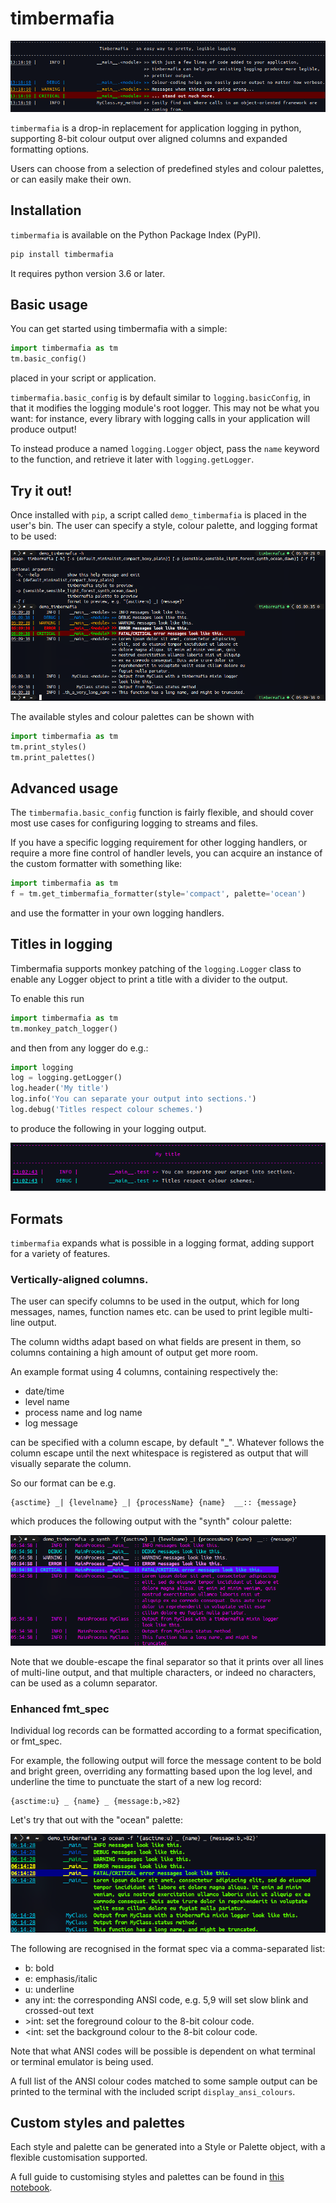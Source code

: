 # timbermafia

![](static/demo0.png)

`timbermafia` is a drop-in replacement for application logging in
python, supporting 8-bit colour output over aligned columns and expanded
formatting options.

Users can choose from a selection of predefined styles and colour
palettes, or can easily make their own.

## Installation

`timbermafia` is available on the Python Package Index (PyPI).
```bash
pip install timbermafia
```
It requires python version 3.6 or later.

## Basic usage

You can get started using timbermafia with a simple:
```python
import timbermafia as tm
tm.basic_config()
```
placed in your script or application.

`timbermafia.basic_config` is by default similar to
`logging.basicConfig`, in that it modifies the logging module's root
logger. This may not be what you want: for instance, every library with
logging calls in your application will produce output!

To instead produce a named `logging.Logger` object, pass the `name`
keyword to the function, and retrieve it later with `logging.getLogger`.

## Try it out!

Once installed with `pip`, a script called `demo_timbermafia` is placed
in the user's bin. The user can specify a style, colour palette, and
logging format to be used:

![](static/demo1.png)

The available styles and colour palettes can be shown with

```python
import timbermafia as tm
tm.print_styles()
tm.print_palettes()
```

## Advanced usage
The `timbermafia.basic_config` function is fairly flexible, and should
cover most use cases for configuring logging to streams and files.

If you have a specific logging requirement for other logging handlers,
or require a more fine control of handler levels, you can acquire an
instance of the custom formatter with something like:

```python
import timbermafia as tm
f = tm.get_timbermafia_formatter(style='compact', palette='ocean')
```

and use the formatter in your own logging handlers.

## Titles in logging

Timbermafia supports monkey patching of the `logging.Logger` class to
enable any Logger object to print a title with a divider to the output.

To enable this run

```python
import timbermafia as tm
tm.monkey_patch_logger()
```

and then from any logger do e.g.:

```python
import logging
log = logging.getLogger()
log.header('My title')
log.info('You can separate your output into sections.')
log.debug('Titles respect colour schemes.')
```

to produce the following in your logging output.

![](static/demo4.png)

## Formats

`timbermafia` expands what is possible in a logging format, adding
support for a variety of features.

### Vertically-aligned columns.

The user can specify columns to be used in the output, which for long
messages, names, function names etc. can be used to print legible
multi-line output.

The column widths adapt based on what fields are present in them, so
columns containing a high amount of output get more room.

An example format using 4 columns, containing respectively the:
- date/time
- level name
- process name and log name
- log message

can be specified with a column escape, by default "_". Whatever follows
the column escape until the next whitespace is registered as output that
will visually separate the column.

So our format can be e.g.

```
{asctime} _| {levelname} _| {processName} {name}  __:: {message}
```

which produces the following output with the "synth" colour palette:

![](static/demo2.png)

Note that we double-escape the final separator so that it prints over
all lines of multi-line output, and that multiple characters, or indeed
no characters, can be used as a column separator.

### Enhanced fmt_spec

Individual log records can be formatted according to a format
specification, or fmt_spec.

For example, the following output will force the message content to be
bold and bright green, overriding any formatting based upon the log
level, and underline the time to punctuate the start of a new log
record:

```
{asctime:u} _ {name} _ {message:b,>82}
```

Let's try that out with the "ocean" palette:

![](static/demo3.png)

The following are recognised in the format spec via a comma-separated
list:
- b: bold
- e: emphasis/italic
- u: underline
- any int: the corresponding ANSI code, e.g. 5,9 will set slow blink and
  crossed-out text
- \>int: set the foreground colour to the 8-bit colour code.
- \<int: set the background colour to the 8-bit colour code.

Note that what ANSI codes will be possible is dependent on what terminal
or terminal emulator is being used.

A full list of the ANSI colour codes matched to some sample output can
be printed to the terminal with the included script
`display_ansi_colours`.

## Custom styles and palettes

Each style and palette can be generated into a Style or Palette object,
with a flexible customisation supported.

A full guide to customising styles and palettes can be found in [this
notebook](notebooks/styles_and_palettes.ipynb).

